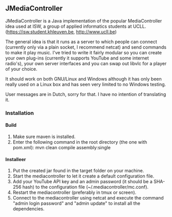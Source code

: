 ## JMediaController

JMediaController is a Java implementation of the popular MediaController idea used at ISW, a group of applied informatics students at UCLL. (https://isw.student.khleuven.be, http://www.ucll.be)

The general idea is that it runs as a server to which people can connect (currently only via a plain socket, I recommend netcat) and send commands to make it play music. I've tried to write it fairly modular so you can create your own plug-ins (currently it supports YouTube and some internet radio's), your own server interfaces and you can swap out libvlc for a player of your choice.

It should work on both GNU/Linux and Windows although it has only been really used on a Linux box and has seen very limited to no Windows testing.

User messages are in Dutch, sorry for that. I have no intention of translating it.

### Installation

#### Build

1. Make sure maven is installed.
2. Enter the following command in the root directory (the one with pom.xml): mvn clean compile assembly:single

#### Installeer

1. Put the created jar found in the target folder on your machine.
2. Start the mediacontroller to let it create a default configuration file.
3. Add your YouTube API key and an admin password (it should be a SHA-256 hash) to the configuration file (~/.mediacontroller/mc.conf).
4. Restart the mediacontroller (preferably in tmux or screen).
5. Connect to the mediacontroller using netcat and execute the command "admin login password" and "admin update" to install all the dependencies.